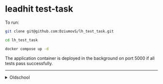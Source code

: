 # leadhit test-task

To run:
  ```bash
  git clone git@github.com:DziumovS/lh_test_task.git
  ```
  ```bash
  cd lh_test_task
  ```
  ```bash
  docker compose up -d
  ```

The application container is deployed in the background on port 5000 if all tests pass successfully.

---
<details>
  <summary>Oldschool</summary>
  
if you're an oldfag you also can use this: 
  
  ```bash
  git clone git@github.com:DziumovS/lh_test_task.git
  ```
  ```bash
  cd lh_test_task
  ```
  ```bash
  python -m venv venv
  ```
  ```bash
  source venv/bin/activate
  ```
  ```bash
  pip install -r requirements.txt
  ```
  ```bash
  python test_app.py
  ```
  ```bash
  python main.py
  ```
  
</details>
